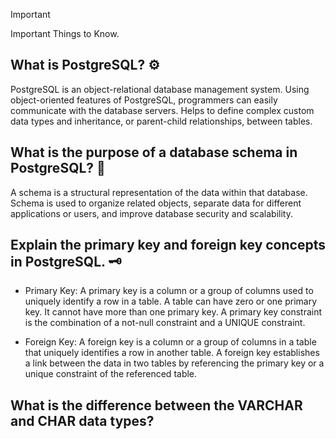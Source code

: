 > [!IMPORTANT]
> Important Things to Know.




## What is PostgreSQL? :gear:
PostgreSQL is an object-relational database management system. Using object-oriented features of PostgreSQL, programmers can easily communicate with the database servers. Helps to define complex custom data types and inheritance, or parent-child relationships, between tables.




## What is the purpose of a database schema in PostgreSQL? :wrench:
A schema is a structural representation of the data within that database. Schema is used to organize related objects, separate data for different applications or users, and improve database security and scalability.



## Explain the primary key and foreign key concepts in PostgreSQL. :old_key:
- Primary Key: A primary key is a column or a group of columns used to uniquely identify a row in a table. A table can have zero or one primary key. It cannot have more than one primary key. A primary key constraint is the combination of a not-null constraint and a UNIQUE constraint.

- Foreign Key: A foreign key is a column or a group of columns in a table that uniquely identifies a row in another table. A foreign key establishes a link between the data in two tables by referencing the primary key or a unique constraint of the referenced table.


## What is the difference between the VARCHAR and CHAR data types?






